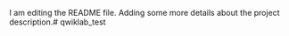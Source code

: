 I am editing the README file. Adding some more details about the project description.# qwiklab_test
